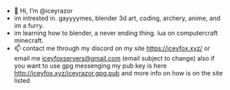 - 👋 Hi, I’m @iceyrazor
- im intrested in. gayyyymes, blender 3d art, coding, archery, anime, and im a furry.
- im learning how to blender, a never ending thing. lua on computercraft minecraft.
- 📫 contact me through my discord on my site https://iceyfox.xyz/ or email me iceyfoxservers@gmail.com (email subject to change)
also if you want to use gpg messenging my pub key is here http://iceyfox.xyz/iceyrazor.gpg.pub and more info on how is on the site listed

<!---
iceyrazor/iceyrazor is a ✨ special ✨ repository because its `README.md` (this file) appears on your GitHub profile.
You can click the Preview link to take a look at your changes.
--->
